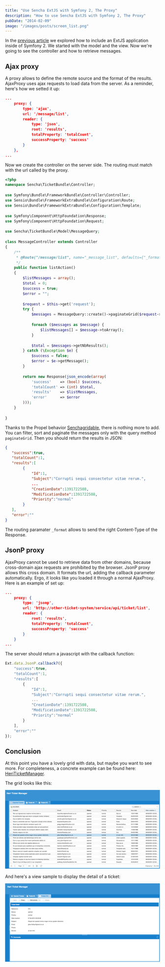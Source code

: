 ```yaml
---
title: "Use Sencha ExtJS with Symfony 2, The Proxy"
description: "How to use Sencha ExtJS with Symfony 2, The Proxy"
pubDate: "2014-02-09"
image: "/images/posts/screen_list.png"
---
```


In the [previous article](../2014-02-04-extjs-with-symfony-part1) we explored how to include an ExtJS application inside of Symfony 2.
We started with the model and the view. Now we're going to see the controller and how to retrieve messages.

## Ajax proxy

A proxy allows to define the remote source and the format of the results.
AjaxProxy uses ajax requests to load data from the server. As a reminder, here's how we setted it up:

```json
...
    proxy: {
        type: 'ajax',
        url: '/message/list',
        reader: {
            type: 'json',
            root: 'results',
            totalProperty: 'totalCount',
            successProperty: 'success'
        }
    },
...
```

Now we create the controller on the server side. The routing must match with the url called by the proxy.

```php
<?php
namespace Sencha\TicketBundle\Controller;

use Symfony\Bundle\FrameworkBundle\Controller\Controller;
use Sensio\Bundle\FrameworkExtraBundle\Configuration\Route;
use Sensio\Bundle\FrameworkExtraBundle\Configuration\Template;

use Symfony\Component\HttpFoundation\Response;
use Symfony\Component\HttpFoundation\Request;

use Sencha\TicketBundle\Model\MessageQuery;

class MessageController extends Controller
{
    /**
     * @Route("/message/list", name="_message_list", defaults={"_format": "json"})
     */
    public function listAction()
    {
        $listMessages = array();
        $total = 0;
        $success = true;
        $error = "";

        $request = $this->get('request');
        try {
            $messages = MessageQuery::create()->paginateGrid($request->query);

            foreach ($messages as $message) {
                $listMessages[] = $message->toArray();
            }

            $total = $messages->getNbResults();
        } catch (\Exception $e) {
            $success = false;
            $error = $e->getMessage();
        }

        return new Response(json_encode(array(
            'success'    => (bool) $success,
            'totalCount' => (int) $total,
            'results'    => $listMessages,
            'error'      => $error
        )));
    }

}
```

Thanks to the Propel behavior [Senchagridable](https://github.com/heristop/SenchagridableBehavior/), there is nothing more to add.
You can filter, sort and paginate the messages only with the query method `paginateGrid`. Then you should return the results in JSON:

```json
{
   "success":true,
   "totalCount":1,
   "results":[
        {
            "Id":1,
            "Subject":"Corrupti sequi consectetur vitae rerum.",
            ...
            "CreationDate":1391722508,
            "ModificationDate":1391722508,
            "Priority":"normal"
        }
   ],
   "error":""
}
```

The routing paramater `_format` allows to send the right Content-Type of the Response.

## JsonP proxy

AjaxProxy cannot be used to retrieve data from other domains, because cross-domain ajax requests are prohibited by the browser.
JsonP proxy allows this cross domain. It formats the url, adding the callback parameter automatically.
Ergo, it looks like you loaded it through a normal AjaxProxy. Here is an example of set up:

```json
...
    proxy: {
        type: 'jsonp',
        url: 'http://other-ticket-system/service/api/ticket/list',
        reader: {
            root: 'results',
            totalProperty: 'totalCount',
            successProperty: 'success'
        }
    }
...
```

The server should return a javascript with the callback function:

```js
Ext.data.JsonP.callback7({
    "success":true,
    "totalCount":1,
    "results":[
        {
            "Id":1,
            "Subject":"Corrupti sequi consectetur vitae rerum.",
            ...
            "CreationDate":1391722508,
            "ModificationDate":1391722508,
            "Priority":"normal"
        }
    ],
    "error":""
});
```

## Conclusion

At this point you have a lovely grid with data, but maybe you want to see more.
For completeness, a concrete example can be found here: [HeriTicketManager](https://github.com/heristop/HeriTicketManager/).

The grid looks like this:

![screenshot](/images/posts/screen_list.png)

And here's a view sample to display the detail of a ticket:

![screenshot](/images/posts/screen_show.png)
